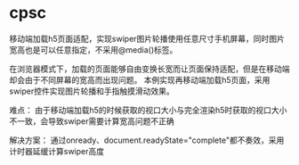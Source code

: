 # cpsc
移动端加载h5页面适配，实现swiper图片轮播使用任意尺寸手机屏幕，同时图片宽高也是可以任意指定，不采用@media()标签。

在浏览器模式下，加载的页面能够自由变换长宽而让页面保持适配，但是在移动端却会由于不同屏幕的宽高而出现问题。
本例实现再移动端加载h5页面，采用swiper控件实现图片轮播和手指触摸滑动效果。

难点：
由于移动端加载h5的时候获取的视口大小与完全渲染h5时获取的视口大小不一致，会导致swiper需要计算宽高问题不正确

解决方案：
通过onready、document.readyState="complete"都不奏效，采用计时器延缓计算swiper高度
